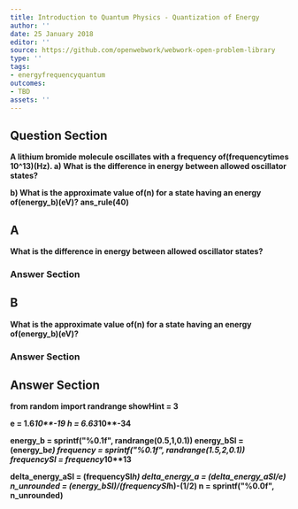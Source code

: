 ```yaml
---
title: Introduction to Quantum Physics - Quantization of Energy
author: ''
date: 25 January 2018
editor: ''
source: https://github.com/openwebwork/webwork-open-problem-library
type: ''
tags:
- energyfrequencyquantum
outcomes:
- TBD
assets: ''
---
```


## Question Section 

<b>
A lithium bromide molecule oscillates with a frequency of(frequencytimes 10^13)(Hz).
a) What is the difference in energy between allowed oscillator states?
 
b) What is the approximate value of(n) for a state having an energy of(energy_b)(eV)?
ans_rule(40)
## A
What is the difference in energy between allowed oscillator states?
### Answer Section
## B
What is the approximate value of(n) for a state having an energy of(energy_b)(eV)?
### Answer Section


## Answer Section

from random import randrange
showHint = 3

e = 1.6*10**-19
h = 6.63*10**-34

energy_b = sprintf("%0.1f", randrange(0.5,1,0.1))
energy_bSI = (energy_b*e)
frequency = sprintf("%0.1f", randrange(1.5,2,0.1))
frequencySI = frequency*10**13

delta_energy_aSI = (frequencySI*h)
delta_energy_a = (delta_energy_aSI/e)
n_unrounded = (energy_bSI)/(frequencySI*h)-(1/2)
n = sprintf("%0.0f", n_unrounded)